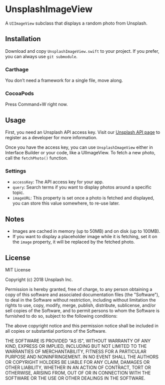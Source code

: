 # UnsplashImageView
A `UIImageView` subclass that displays a random photo from Unsplash.

## Installation
Download and copy `UnsplashImageView.swift` to your project. If you prefer, you can always use `git submodule`.

### Carthage
You don’t need a framework for a single file, move along.

### CocoaPods
Press Command+W right now.

## Usage
First, you need an Unsplash API access key. Visit our [Unsplash API page](https://unsplash.com/developers) to register as a developer for more information.

Once you have the access key, you can use `UnsplashImageView` either in Interface Builder or your code, like a UIImageView. To fetch a new photo, call the `fetchPhoto()` function.

### Settings
* `accessKey`: The API access key for your app.
* `query`: Search terms if you want to display photos around a specific topic.
* `imageURL`: This property is set once a photo is fetched and displayed, you can store this value somewhere, to re-use later.

## Notes
* Images are cached in memory (up to 50MB) and on disk (up to 100MB).
* If you want to display a placeholder image while it is fetching, set it on the `image` property, it will be replaced by the fetched photo.

## License

MIT License

Copyright (c) 2018 Unsplash Inc.

Permission is hereby granted, free of charge, to any person obtaining a copy
of this software and associated documentation files (the "Software"), to deal
in the Software without restriction, including without limitation the rights
to use, copy, modify, merge, publish, distribute, sublicense, and/or sell
copies of the Software, and to permit persons to whom the Software is
furnished to do so, subject to the following conditions:

The above copyright notice and this permission notice shall be included in all
copies or substantial portions of the Software.

THE SOFTWARE IS PROVIDED "AS IS", WITHOUT WARRANTY OF ANY KIND, EXPRESS OR
IMPLIED, INCLUDING BUT NOT LIMITED TO THE WARRANTIES OF MERCHANTABILITY,
FITNESS FOR A PARTICULAR PURPOSE AND NONINFRINGEMENT. IN NO EVENT SHALL THE
AUTHORS OR COPYRIGHT HOLDERS BE LIABLE FOR ANY CLAIM, DAMAGES OR OTHER
LIABILITY, WHETHER IN AN ACTION OF CONTRACT, TORT OR OTHERWISE, ARISING FROM,
OUT OF OR IN CONNECTION WITH THE SOFTWARE OR THE USE OR OTHER DEALINGS IN THE
SOFTWARE.